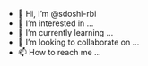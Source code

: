 - 👋 Hi, I’m @sdoshi-rbi
- 👀 I’m interested in ...
- 🌱 I’m currently learning ...
- 💞️ I’m looking to collaborate on ...
- 📫 How to reach me ...

<!---
sdoshi-rbi/sdoshi-rbi is a ✨ special ✨ repository because its `README.md` (this file) appears on your GitHub profile.
You can click the Preview link to take a look at your changes.
--->
